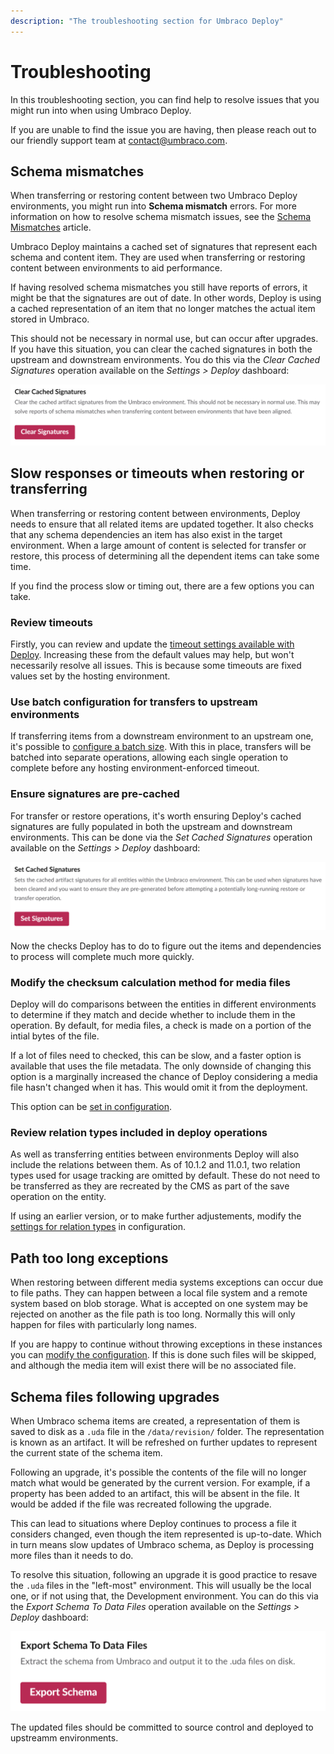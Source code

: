 ```yaml
---
description: "The troubleshooting section for Umbraco Deploy"
---
```

# Troubleshooting

In this troubleshooting section, you can find help to resolve issues that you might run into when using Umbraco Deploy.

If you are unable to find the issue you are having, then please reach out to our friendly support team at contact@umbraco.com.

## Schema mismatches

When transferring or restoring content between two Umbraco Deploy environments, you might run into **Schema mismatch** errors. For more information on how to resolve schema mismatch issues, see the [Schema Mismatches](../umbraco-cloud/troubleshooting/deployments/schema-mismatches.md) article.

Umbraco Deploy maintains a cached set of signatures that represent each schema and content item. They are used when transferring or restoring content between environments to aid performance.

If having resolved schema mismatches you still have reports of errors, it might be that the signatures are out of date. In other words, Deploy is using a cached representation of an item that no longer matches the actual item stored in Umbraco.

This should not be necessary in normal use, but can occur after upgrades. If you have this situation, you can clear the cached signatures in both the upstream and downstream environments.  You do this via the *Clear Cached Signatures* operation available on the _Settings > Deploy_ dashboard:

![Clear cached signatures](images/clear-cached-sigs.png)

## Slow responses or timeouts when restoring or transferring

When transferring or restoring content between environments, Deploy needs to ensure that all related items are updated together.  It also checks that any schema dependencies an item has also exist in the target environment. When a large amount of content is selected for transfer or restore, this process of determining all the dependent items can take some time.

If you find the process slow or timing out, there are a few options you can take.

### Review timeouts

Firstly, you can review and update the [timeout settings available with Deploy](./deploy-settings.md#timeout-settings). Increasing these from the default values may help, but won't necessarily resolve all issues. This is because some timeouts are fixed values set by the hosting environment.

### Use batch configuration for transfers to upstream environments

If transferring items from a downstream environment to an upstream one, it's possible to [configure a batch size](./deploy-setings#batch-settings).  With this in place, transfers will be batched into separate operations, allowing each single operation to complete before any hosting environment-enforced timeout.

### Ensure signatures are pre-cached

For transfer or restore operations, it's worth ensuring Deploy's cached signatures are fully populated in both the upstream and downstream environments.  This can be done via the *Set Cached Signatures* operation available on the _Settings > Deploy_ dashboard:

![Set cached signatures](images/set-cached-sigs.png)

Now the checks Deploy has to do to figure out the items and dependencies to process will complete much more quickly.

### Modify the checksum calculation method for media files

Deploy will do comparisons between the entities in different environments to determine if they match and decide whether to include them in the operation. By default, for media files, a check is made on a portion of the intial bytes of the file.

If a lot of files need to checked, this can be slow, and a faster option is available that uses the file metadata. The only downside of changing this option is a marginally increased the chance of Deploy considering a media file hasn't changed when it has.  This would omit it from the deployment.

This option can be [set in configuration](./deploy-setings#mediafilechecksumcalculationmethod).

### Review relation types included in deploy operations

As well as transferring entities between environments Deploy will also include the relations between them. As of 10.1.2 and 11.0.1, two relation types used for usage tracking are omitted by default. These do not need to be transferred as they are recreated by the CMS as part of the save operation on the entity.

If using an earlier version, or to make further adjustements, modify the [settings for relation types](./deploy-setings#relationtypes) in configuration.

## Path too long exceptions

When restoring between different media systems exceptions can occur due to file paths. They can happen between a local file system and a remote system based on blob storage. What is accepted on one system may be rejected on another as the file path is too long. Normally this will only happen for files with particularly long names.

If you are happy to continue without throwing exceptions in these instances you can [modify the configuration](./deploy-setings#continuennmediafilepathtoolongexception). If this is done such files will be skipped, and although the media item will exist there will be no associated file.

## Schema files following upgrades

When Umbraco schema items are created, a representation of them is saved to disk as a `.uda` file in the `/data/revision/` folder.  The representation is known as an artifact. It will be refreshed on further updates to represent the current state of the schema item.

Following an upgrade, it's possible the contents of the file will no longer match what would be generated by the current version.  For example, if a property has been added to an artifact, this will be absent in the file. It would be added if the file was recreated following the upgrade.

This can lead to situations where Deploy continues to process a file it considers changed, even though the item represented is up-to-date. Which in turn means slow updates of Umbraco schema, as Deploy is processing more files than it needs to do.

To resolve this situation, following an upgrade it is good practice to resave the `.uda` files in the "left-most" environment.  This will usually be the local one, or if not using that, the Development environment.  You can do this via the *Export Schema To Data Files* operation available on the _Settings > Deploy_ dashboard:

![Export schema](images/export-schema.png)

The updated files should be committed to source control and deployed to upstreamm environments.
